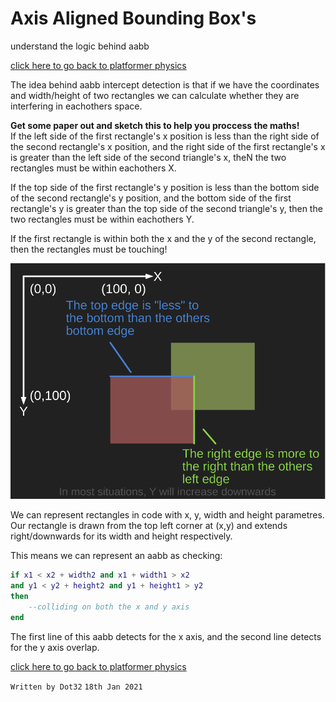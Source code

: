 # Axis Aligned Bounding Box's

understand the logic behind aabb

[click here to go back to platformer physics](https://dot32.netlify.app/tutorials/custom-platformer-physics)

The idea behind aabb intercept detection is that if we have the coordinates and width/height of two rectangles we can calculate whether they are interfering in eachothers space.

**Get some paper out and sketch this to help you proccess the maths!** <br>
If the left side of the first rectangle's x position is less than the right side of the second rectangle's x position, and the right side of the first rectangle's x is greater than the left side of the second triangle's x, theN the two rectangles must be within eachothers X.

If the top side of the first rectangle's y position is less than the bottom side of the second rectangle's y position, and the bottom side of the first rectangle's y is greater than the top side of the second triangle's y, then the two rectangles must be within eachothers Y.

If the first rectangle is within both the x and the y of the second rectangle, then the rectangles must be touching!

![aabb example image](/tutorials/custom-platformer-physics/aabb.svg)

We can represent rectangles in code with x, y, width and height parametres. Our rectangle is drawn from the top left corner at (x,y) and extends right/downwards for its width and height respectively.

This means we can represent an aabb as checking:

```lua
if x1 < x2 + width2 and x1 + width1 > x2
and y1 < y2 + height2 and y1 + height1 > y2
then
	--colliding on both the x and y axis
end
```
The first line of this aabb detects for the x axis, and the second line detects for the y axis overlap.

[click here to go back to platformer physics](https://dot32.netlify.app/tutorials/custom-platformer-physics)

`Written by Dot32`
`18th Jan 2021`


